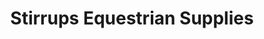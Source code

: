 ---
title: "Stirrups Equestrian Supplies"
url: /east-grinstead/stirrups-equestrian-supplies/
shop: Pferde
---